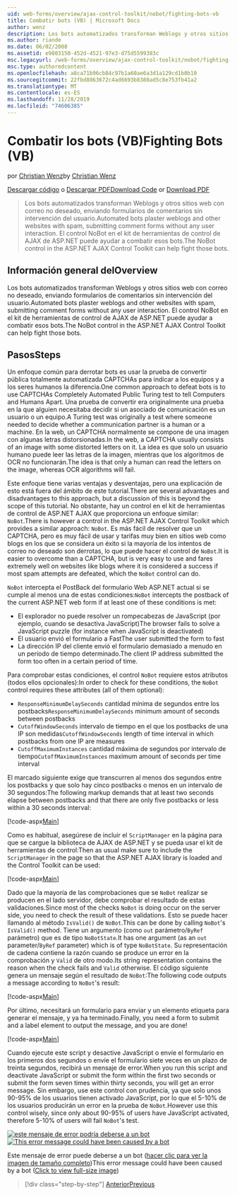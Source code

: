 ```yaml
---
uid: web-forms/overview/ajax-control-toolkit/nobot/fighting-bots-vb
title: Combatir bots (VB) | Microsoft Docs
author: wenz
description: Los bots automatizados transforman Weblogs y otros sitios web con correo no deseado, enviando formularios de comentarios sin intervención del usuario. El control NoBot en el ASP.NET AJAX con...
ms.author: riande
ms.date: 06/02/2008
ms.assetid: e9803150-452d-4521-97e3-d75d5599383c
msc.legacyurl: /web-forms/overview/ajax-control-toolkit/nobot/fighting-bots-vb
msc.type: authoredcontent
ms.openlocfilehash: a8ca71b96cb84c97b1a60ae6a3d1a129cd1b0b10
ms.sourcegitcommit: 22fbd8863672c4ad6693b8388ad5c8e753fb41a2
ms.translationtype: MT
ms.contentlocale: es-ES
ms.lasthandoff: 11/28/2019
ms.locfileid: "74606385"
---
```

# <a name="fighting-bots-vb"></a><span data-ttu-id="310f8-104">Combatir los bots (VB)</span><span class="sxs-lookup"><span data-stu-id="310f8-104">Fighting Bots (VB)</span></span>

<span data-ttu-id="310f8-105">por [Christian Wenz](https://github.com/wenz)</span><span class="sxs-lookup"><span data-stu-id="310f8-105">by [Christian Wenz](https://github.com/wenz)</span></span>

<span data-ttu-id="310f8-106">[Descargar código](https://download.microsoft.com/download/9/3/f/93f8daea-bebd-4821-833b-95205389c7d0/NoBot0.vb.zip) o [Descargar PDF](https://download.microsoft.com/download/b/6/a/b6ae89ee-df69-4c87-9bfb-ad1eb2b23373/nobot0VB.pdf)</span><span class="sxs-lookup"><span data-stu-id="310f8-106">[Download Code](https://download.microsoft.com/download/9/3/f/93f8daea-bebd-4821-833b-95205389c7d0/NoBot0.vb.zip) or [Download PDF](https://download.microsoft.com/download/b/6/a/b6ae89ee-df69-4c87-9bfb-ad1eb2b23373/nobot0VB.pdf)</span></span>

> <span data-ttu-id="310f8-107">Los bots automatizados transforman Weblogs y otros sitios web con correo no deseado, enviando formularios de comentarios sin intervención del usuario.</span><span class="sxs-lookup"><span data-stu-id="310f8-107">Automated bots plaster weblogs and other websites with spam, submitting comment forms without any user interaction.</span></span> <span data-ttu-id="310f8-108">El control NoBot en el kit de herramientas de control de AJAX de ASP.NET puede ayudar a combatir esos bots.</span><span class="sxs-lookup"><span data-stu-id="310f8-108">The NoBot control in the ASP.NET AJAX Control Toolkit can help fight those bots.</span></span>

## <a name="overview"></a><span data-ttu-id="310f8-109">Información general del</span><span class="sxs-lookup"><span data-stu-id="310f8-109">Overview</span></span>

<span data-ttu-id="310f8-110">Los bots automatizados transforman Weblogs y otros sitios web con correo no deseado, enviando formularios de comentarios sin intervención del usuario.</span><span class="sxs-lookup"><span data-stu-id="310f8-110">Automated bots plaster weblogs and other websites with spam, submitting comment forms without any user interaction.</span></span> <span data-ttu-id="310f8-111">El control NoBot en el kit de herramientas de control de AJAX de ASP.NET puede ayudar a combatir esos bots.</span><span class="sxs-lookup"><span data-stu-id="310f8-111">The NoBot control in the ASP.NET AJAX Control Toolkit can help fight those bots.</span></span>

## <a name="steps"></a><span data-ttu-id="310f8-112">Pasos</span><span class="sxs-lookup"><span data-stu-id="310f8-112">Steps</span></span>

<span data-ttu-id="310f8-113">Un enfoque común para derrotar bots es usar la prueba de convertir pública totalmente automatizada CAPTCHAs para indicar a los equipos y a los seres humanos la diferencia.</span><span class="sxs-lookup"><span data-stu-id="310f8-113">One common approach to defeat bots is to use CAPTCHAs Completely Automated Public Turing test to tell Computers and Humans Apart.</span></span> <span data-ttu-id="310f8-114">Una prueba de convertir era originalmente una prueba en la que alguien necesitaba decidir si un asociado de comunicación es un usuario o un equipo.</span><span class="sxs-lookup"><span data-stu-id="310f8-114">A Turing test was originally a test where someone needed to decide whether a communication partner is a human or a machine.</span></span> <span data-ttu-id="310f8-115">En la web, un CAPTCHA normalmente se compone de una imagen con algunas letras distorsionadas.</span><span class="sxs-lookup"><span data-stu-id="310f8-115">In the web, a CAPTCHA usually consists of an image with some distorted letters on it.</span></span> <span data-ttu-id="310f8-116">La idea es que solo un usuario humano puede leer las letras de la imagen, mientras que los algoritmos de OCR no funcionarán.</span><span class="sxs-lookup"><span data-stu-id="310f8-116">The idea is that only a human can read the letters on the image, whereas OCR algorithms will fail.</span></span>

<span data-ttu-id="310f8-117">Este enfoque tiene varias ventajas y desventajas, pero una explicación de esto está fuera del ámbito de este tutorial.</span><span class="sxs-lookup"><span data-stu-id="310f8-117">There are several advantages and disadvantages to this approach, but a discussion of this is beyond the scope of this tutorial.</span></span> <span data-ttu-id="310f8-118">No obstante, hay un control en el kit de herramientas de control de ASP.NET AJAX que proporciona un enfoque similar: `NoBot`.</span><span class="sxs-lookup"><span data-stu-id="310f8-118">There is however a control in the ASP.NET AJAX Control Toolkit which provides a similar approach: `NoBot`.</span></span> <span data-ttu-id="310f8-119">Es más fácil de resolver que un CAPTCHA, pero es muy fácil de usar y tarifas muy bien en sitios web como blogs en los que se considera un éxito si la mayoría de los intentos de correo no deseado son derrotas, lo que puede hacer el control de `NoBot`.</span><span class="sxs-lookup"><span data-stu-id="310f8-119">It is easier to overcome than a CAPTCHA, but is very easy to use and fares extremely well on websites like blogs where it is considered a success if most spam attempts are defeated, which the `NoBot` control can do.</span></span>

<span data-ttu-id="310f8-120">`NoBot` intercepta el PostBack del formulario Web ASP.NET actual si se cumple al menos una de estas condiciones:</span><span class="sxs-lookup"><span data-stu-id="310f8-120">`NoBot` intercepts the postback of the current ASP.NET web form if at least one of these conditions is met:</span></span>

- <span data-ttu-id="310f8-121">El explorador no puede resolver un rompecabezas de JavaScript (por ejemplo, cuando se desactiva JavaScript)</span><span class="sxs-lookup"><span data-stu-id="310f8-121">The browser fails to solve a JavaScript puzzle (for instance when JavaScript is deactivated)</span></span>
- <span data-ttu-id="310f8-122">El usuario envió el formulario a Fast</span><span class="sxs-lookup"><span data-stu-id="310f8-122">The user submitted the form to fast</span></span>
- <span data-ttu-id="310f8-123">La dirección IP del cliente envió el formulario demasiado a menudo en un período de tiempo determinado.</span><span class="sxs-lookup"><span data-stu-id="310f8-123">The client IP address submitted the form too often in a certain period of time.</span></span>

<span data-ttu-id="310f8-124">Para comprobar estas condiciones, el control `NoBot` requiere estos atributos (todos ellos opcionales):</span><span class="sxs-lookup"><span data-stu-id="310f8-124">In order to check for these conditions, the `NoBot` control requires these attributes (all of them optional):</span></span>

- <span data-ttu-id="310f8-125">`ResponseMinimumDelaySeconds` cantidad mínima de segundos entre los postbacks</span><span class="sxs-lookup"><span data-stu-id="310f8-125">`ResponseMinimumDelaySeconds` minimum amount of seconds between postbacks</span></span>
- <span data-ttu-id="310f8-126">`CutoffWindowSeconds` intervalo de tiempo en el que los postbacks de una IP son medidas</span><span class="sxs-lookup"><span data-stu-id="310f8-126">`CutoffWindowSeconds` length of time interval in which postbacks from one IP are measures</span></span>
- <span data-ttu-id="310f8-127">`CutoffMaximumInstances` cantidad máxima de segundos por intervalo de tiempo</span><span class="sxs-lookup"><span data-stu-id="310f8-127">`CutoffMaximumInstances` maximum amount of seconds per time interval</span></span>

<span data-ttu-id="310f8-128">El marcado siguiente exige que transcurren al menos dos segundos entre los postbacks y que solo hay cinco postbacks o menos en un intervalo de 30 segundos:</span><span class="sxs-lookup"><span data-stu-id="310f8-128">The following markup demands that at least two seconds elapse between postbacks and that there are only five postbacks or less within a 30 seconds interval:</span></span>

[!code-aspx[Main](fighting-bots-vb/samples/sample1.aspx)]

<span data-ttu-id="310f8-129">Como es habitual, asegúrese de incluir el `ScriptManager` en la página para que se cargue la biblioteca de AJAX de ASP.NET y se pueda usar el kit de herramientas de control:</span><span class="sxs-lookup"><span data-stu-id="310f8-129">Then as usual make sure to include the `ScriptManager` in the page so that the ASP.NET AJAX library is loaded and the Control Toolkit can be used:</span></span>

[!code-aspx[Main](fighting-bots-vb/samples/sample2.aspx)]

<span data-ttu-id="310f8-130">Dado que la mayoría de las comprobaciones que se `NoBot` realizar se producen en el lado servidor, debe comprobar el resultado de estas validaciones.</span><span class="sxs-lookup"><span data-stu-id="310f8-130">Since most of the checks `NoBot` is doing occur on the server side, you need to check the result of these validations.</span></span> <span data-ttu-id="310f8-131">Esto se puede hacer llamando al método `IsValid()` de `NoBot`.</span><span class="sxs-lookup"><span data-stu-id="310f8-131">This can be done by calling `NoBot`'s `IsValid()` method.</span></span> <span data-ttu-id="310f8-132">Tiene un argumento (como `out` parámetro/`ByRef` parámetro) que es de tipo `NoBotState`.</span><span class="sxs-lookup"><span data-stu-id="310f8-132">It has one argument (as an `out` parameter/`ByRef` parameter) which is of type `NoBotState`.</span></span> <span data-ttu-id="310f8-133">Su representación de cadena contiene la razón cuando se produce un error en la comprobación y `Valid` de otro modo.</span><span class="sxs-lookup"><span data-stu-id="310f8-133">Its string representation contains the reason when the check fails and `Valid` otherwise.</span></span> <span data-ttu-id="310f8-134">El código siguiente genera un mensaje según el resultado de `NoBot`:</span><span class="sxs-lookup"><span data-stu-id="310f8-134">The following code outputs a message according to `NoBot`'s result:</span></span>

[!code-aspx[Main](fighting-bots-vb/samples/sample3.aspx)]

<span data-ttu-id="310f8-135">Por último, necesitará un formulario para enviar y un elemento etiqueta para generar el mensaje, y ya ha terminado.</span><span class="sxs-lookup"><span data-stu-id="310f8-135">Finally, you need a form to submit and a label element to output the message, and you are done!</span></span>

[!code-aspx[Main](fighting-bots-vb/samples/sample4.aspx)]

<span data-ttu-id="310f8-136">Cuando ejecute este script y desactive JavaScript o envíe el formulario en los primeros dos segundos o envíe el formulario siete veces en un plazo de treinta segundos, recibirá un mensaje de error.</span><span class="sxs-lookup"><span data-stu-id="310f8-136">When you run this script and deactivate JavaScript or submit the form within the first two seconds or submit the form seven times within thirty seconds, you will get an error message.</span></span> <span data-ttu-id="310f8-137">Sin embargo, use este control con prudencia, ya que solo unos 90-95% de los usuarios tienen activado JavaScript, por lo que el 5-10% de los usuarios producirán un error en la prueba de `NoBot`.</span><span class="sxs-lookup"><span data-stu-id="310f8-137">However use this control wisely, since only about 90-95% of users have JavaScript activated, therefore 5-10% of users will fail `NoBot`'s test.</span></span>

<span data-ttu-id="310f8-138">[![este mensaje de error podría deberse a un bot](fighting-bots-vb/_static/image2.png)](fighting-bots-vb/_static/image1.png)</span><span class="sxs-lookup"><span data-stu-id="310f8-138">[![This error message could have been caused by a bot](fighting-bots-vb/_static/image2.png)](fighting-bots-vb/_static/image1.png)</span></span>

<span data-ttu-id="310f8-139">Este mensaje de error puede deberse a un bot ([hacer clic para ver la imagen de tamaño completo](fighting-bots-vb/_static/image3.png))</span><span class="sxs-lookup"><span data-stu-id="310f8-139">This error message could have been caused by a bot ([Click to view full-size image](fighting-bots-vb/_static/image3.png))</span></span>

> [!div class="step-by-step"]
> [<span data-ttu-id="310f8-140">Anterior</span><span class="sxs-lookup"><span data-stu-id="310f8-140">Previous</span></span>](fighting-bots-cs.md)
